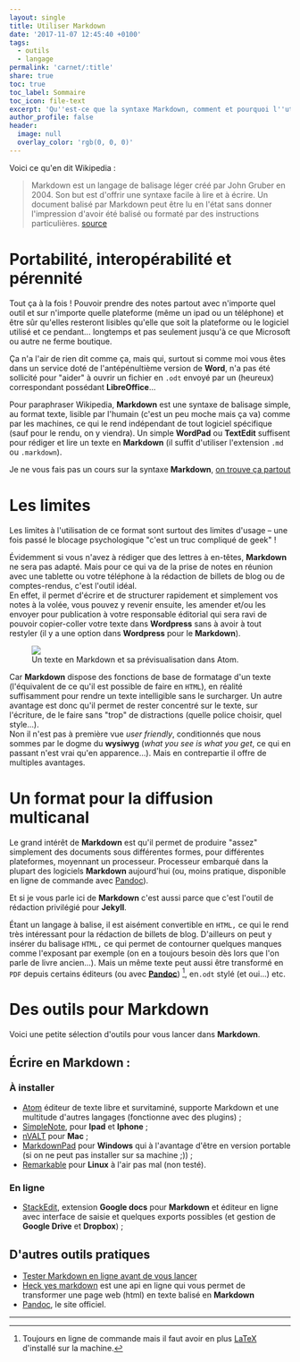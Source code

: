 ```yaml
---
layout: single
title: Utiliser Markdown
date: '2017-11-07 12:45:40 +0100'
tags:
  - outils
  - langage
permalink: 'carnet/:title'
share: true
toc: true
toc_label: Sommaire
toc_icon: file-text
excerpt: 'Qu''est-ce que la syntaxe Markdown, comment et pourquoi l''utiliser ?'
author_profile: false
header:
  image: null
  overlay_color: 'rgb(0, 0, 0)'
---
```


Voici ce qu'en dit Wikipedia :

> Markdown est un langage de balisage léger créé par John Gruber en 2004\. Son but est d'offrir une syntaxe facile à lire et à écrire. Un document balisé par Markdown peut être lu en l'état sans donner l'impression d'avoir été balisé ou formaté par des instructions particulières. [source](https://fr.wikipedia.org/wiki/Markdown)

# Portabilité, interopérabilité et pérennité

Tout ça à la fois ! Pouvoir prendre des notes partout avec n'importe quel outil et sur n'importe quelle plateforme (même un ipad ou un téléphone) et être sûr qu'elles resteront lisibles qu'elle que soit la plateforme ou le logiciel utilisé et ce pendant... longtemps et pas seulement jusqu'à ce que Microsoft ou autre ne ferme boutique.

Ça n'a l'air de rien dit comme ça, mais qui, surtout si comme moi vous êtes dans un service doté de l'antépénultième version de **Word**, n'a pas été sollicité pour "aider" à ouvrir un fichier en `.odt` envoyé par un (heureux) correspondant possédant **LibreOffice**...

Pour paraphraser Wikipedia, **Markdown** est une syntaxe de balisage simple, au format texte, lisible par l'humain (c'est un peu moche mais ça va) comme par les machines, ce qui le rend indépendant de tout logiciel spécifique (sauf pour le rendu, on y viendra). Un simple **WordPad** ou **TextEdit** suffisent pour rédiger et lire un texte en **Markdown** (il suffit d'utiliser l'extension `.md` ou `.markdown`).

Je ne vous fais pas un cours sur la syntaxe **Markdown**, [on trouve ça partout](https://www.google.fr/search?q=syntaxe+markdown&oq=syntaxe+markdown&aqs=chrome..69i57.3984j0j4&sourceid=chrome&ie=UTF-8)

# Les limites

Les limites à l'utilisation de ce format sont surtout des limites d'usage – une fois passé le blocage psychologique "c'est un truc compliqué de geek" !

Évidemment si vous n'avez à rédiger que des lettres à en-têtes, **Markdown** ne sera pas adapté. Mais pour ce qui va de la prise de notes en réunion avec une tablette ou votre téléphone à la rédaction de billets de blog ou de comptes-rendus, c'est l'outil idéal.<br>
En effet, il permet d'écrire et de structurer rapidement et simplement vos notes à la volée, vous pouvez y revenir ensuite, les amender et/ou les envoyer pour publication à votre responsable éditorial qui sera ravi de pouvoir copier-coller votre texte dans **Wordpress** sans à avoir à tout restyler (il y a une option dans **Wordpress** pour le **Markdown**).

<figure>
  <a href="{{ site.baseurl }}/assets/images/atomMd.png">
  <img src="{{ site.baseurl }}/assets/images/atomMd.png">
</a>
  <figcaption>Un texte en Markdown et sa prévisualisation dans Atom.</figcaption>
</figure>

Car **Markdown** dispose des fonctions de base de formatage d'un texte (l'équivalent de ce qu'il est possible de faire en `HTML`), en réalité suffisamment pour rendre un texte intelligible sans le surcharger. Un autre avantage est donc qu'il permet de rester concentré sur le texte, sur l'écriture, de le faire sans "trop" de distractions (quelle police choisir, quel style...).<br>
Non il n'est pas à première vue _user friendly_, conditionnés que nous sommes par le dogme du **wysiwyg** (_what you see is what you get_, ce qui en passant n'est vrai qu'en apparence...). Mais en contrepartie il offre de multiples avantages.

# Un format pour la diffusion multicanal

Le grand intérêt de **Markdown** est qu'il permet de produire "assez" simplement des documents sous différentes formes, pour différentes plateformes, moyennant un processeur. Processeur embarqué dans la plupart des logiciels **Markdown** aujourd'hui (ou, moins pratique, disponible en ligne de commande avec [Pandoc](https://enacit1.epfl.ch/markdown-pandoc/#installation-de-pandoc)).

Et si je vous parle ici de **Markdown** c'est aussi parce que c'est l'outil de rédaction privilégié pour **Jekyll**.

Étant un langage à balise, il est aisément convertible en `HTML,` ce qui le rend très intéressant pour la rédaction de billets de blog. D'ailleurs on peut y insérer du balisage `HTML,` ce qui permet de contourner quelques manques comme l'exposant par exemple (on en a toujours besoin dès lors que l'on parle de livre ancien...). Mais un même texte peut aussi être transformé en `PDF` depuis certains éditeurs (ou avec [**Pandoc**](https://enacit1.epfl.ch/markdown-pandoc/#installation-de-pandoc)) [^1], en`.odt` stylé (et oui...) etc.

# Des outils pour Markdown

Voici une petite sélection d'outils pour vous lancer dans **Markdown**.

## Écrire en Markdown :

### À installer

- [Atom](https://atom.io/) éditeur de texte libre et survitaminé, supporte Markdown et une multitude d'autres langages (fonctionne avec des plugins) ;
- [SimpleNote](https://simplenote.com/), pour **Ipad** et **Iphone** ;
- [nVALT](http://brettterpstra.com/projects/nvalt/) pour **Mac** ;
- [MarkdownPad](http://markdownpad.com/faq.html#portable) pour **Windows** qui à l'avantage d'être en version portable (si on ne peut pas installer sur sa machine ;)) ;
- [Remarkable](http://remarkableapp.net/) pour **Linux** à l'air pas mal (non testé).

### En ligne

- [StackEdit](https://stackedit.io/), extension **Google docs** pour **Markdown** et éditeur en ligne avec interface de saisie et quelques exports possibles (et gestion de **Google Drive** et **Dropbox**) ;

## D'autres outils pratiques

- [Tester Markdown en ligne avant de vous lancer](https://michelf.ca/projets/php-markdown/banc-d'essai/)
- [Heck yes markdown](http://heckyesmarkdown.com/) est une api en ligne qui vous permet de transformer une page web (html) en texte balisé en **Markdown**
- [Pandoc](http://pandoc.org/), le site officiel.

--------------------------------------------------------------------------------

[^1]: Toujours en ligne de commande mais il faut avoir en plus [LaTeX](https://fr.wikipedia.org/wiki/LaTeX) d'installé sur la machine.
